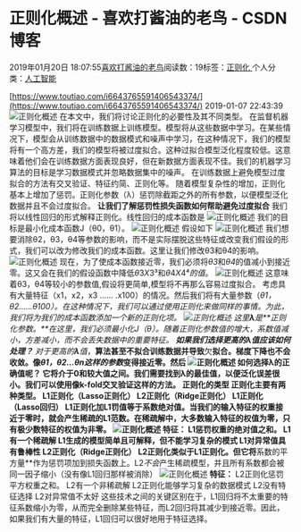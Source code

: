 
# 正则化概述 - 喜欢打酱油的老鸟 - CSDN博客


2019年01月20日 18:07:55[喜欢打酱油的老鸟](https://me.csdn.net/weixin_42137700)阅读数：19标签：[正则化																](https://so.csdn.net/so/search/s.do?q=正则化&t=blog)个人分类：[人工智能																](https://blog.csdn.net/weixin_42137700/article/category/7820233)


[https://www.toutiao.com/i6643765591406543374/](https://www.toutiao.com/i6643765591406543374/)
2019-01-07 22:43:39
![正则化概述](http://p1.pstatp.com/large/pgc-image/4697aedc53a34527bcf68fabda178ce7)
在本文中，我们将讨论正则化的必要性及其不同类型。
在监督机器学习模型中，我们将在训练数据上训练模型。模型将从这些数据中学习。在某些情况下，模型会从训练数据中的数据模式和噪声中学习，在这种情况下，我们的模型将有一个高方差，我们的模型将被过度拟合。这种过拟合模型泛化程度较低。这意味着他们会在训练数据方面表现良好，但在新数据方面表现不佳。我们的机器学习算法的目标是学习数据模式并忽略数据集中的噪声。
在训练数据上避免模型过度拟合的方法有交叉验证、特征约简、正则化等。
随着模型复杂性的增加，正则化基本上增加了惩罚。正则化参数（λ）惩罚除截距之外的所有参数，以便模型泛化数据并且不会过度拟合。
**让我们了解惩罚性损失函数如何帮助避免过度拟合**
我们将以线性回归的形式解释正则化。线性回归的成本函数是
![正则化概述](http://p1.pstatp.com/large/pgc-image/d9f6cdd4ead44fec98aa943aabd2727a)
我们的目标是最小化成本函数J（θ0，θ1）。
![正则化概述](http://p3.pstatp.com/large/pgc-image/20ec1fc95eac4246a1591393671b8d9c)
假设如下
![正则化概述](http://p3.pstatp.com/large/pgc-image/bd9dab967ef24dc08affa4b2f91a875a)
我们想要消除θ2，θ3，θ4等参数的影响，而不是实际摆脱这些特征或改变我们假设的形式，我们可以改为修改我们的成本函数。这里让我们修改θ3和θ4的影响。
![正则化概述](http://p3.pstatp.com/large/pgc-image/a1bb4db5b3034595a489ecf0d3bed762)
现在，为了使成本函数接近零，我们必须将*θ3*和*θ4*的值减小到接近零。这又会在我们的假设函数中降低*θ*3*X*3³和*θ*4*X*4⁴*的值*。
![正则化概述](http://p3.pstatp.com/large/pgc-image/867cbb07f2654956a6806e86d3f80dc6)
这意味着θ3，θ4等较小的参数值,假设将更简单,模型将不再那么容易过度拟合。
考虑具有大量特征（x1，x2，x3 ...... .x100）的情况。然后我们将有大量参数（*θ1，θ2......θ100）。*在这种情况下，我们可以通过使用正则化来做同样的事情。为此，我们将为我们的成本函数添加一个新的正则化项。
![正则化概述](http://p3.pstatp.com/large/pgc-image/11f86db6e5ea466f9c351bd26ca108bb)
这里**λ**是**正则化参数。**在这里，我们必须最小化J（θ）*。*随着正则化参数值的增大，系数值减小，方差减小，而不会丢失数据中的重要特征。
**如果我们选择更高的λ值应该如何处理？**
对于更高的**λ**值**，**算法甚至不拟合训练数据并导致**欠**拟合。梯度下降也不会收敛。像*θ1，θ2...θn这样的参数*变得接近零。然后
![正则化概述](http://p3.pstatp.com/large/pgc-image/2296969ad0b142519c3d0648d6af7c5c)
**如何选择λ的正确值呢？**
它将介于0和较大值之间。我们需要找到λ的最佳值，以便泛化误差很小。我们可以使用像k-fold交叉验证这样的方法。
正则化的类型
正则化主要有两种类型。
L1正则化（Lasso正则化）
L2正则化（Ridge正则化）
L1正则化（Lasso回归）
L1正则化加L1罚值等于系数绝对值。当我们的输入特征的权重接近于零时，就会产生稀疏的L1范数。在稀疏解中，大多数输入特征的权值为零，只有极少数特征的权值为非零。
![正则化概述](http://p1.pstatp.com/large/pgc-image/3005ff2a27d24be9bf89fccc075c5497)
**特征：**
L1惩罚权重的绝对值之和。
L1有一个稀疏解
L1生成的模型简单且可解释，但不能学习复杂的模式
L1对异常值具有鲁棒性
**L2正则化（Ridge正则化）**
L2正则化类似于L1正则化。但它将**系数的平方量**作为惩罚项加到损失函数上。L2*不会*产生稀疏模型，并且所有系数都会被同一因子缩小（没有像L1回归那样被消除）
![正则化概述](http://p3.pstatp.com/large/pgc-image/778e9340a3ba4749974abe591ca14864)
**特征：**
L2正则化惩罚平方权重之和。
L2有一个非稀疏解
L2正则化能够学习复杂的数据模式
L2没有特征选择
L2对异常值不太好
这些技术之间的关键区别在于，L1回归将不太重要的特征系数缩小为零，从而完全删除某些特征，而L2回归将其减少到接近零。因此，如果我们有大量的特征，L1回归可以很好地用于特征选择。

